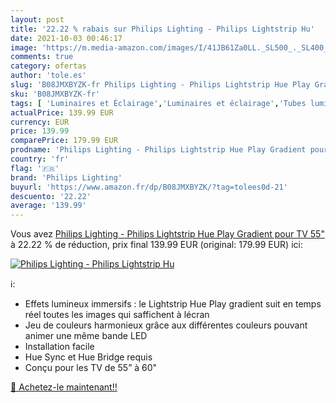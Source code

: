 ```yaml
---
layout: post
title: '22.22 % rabais sur Philips Lighting - Philips Lightstrip Hu'
date: 2021-10-03 00:46:17
image: 'https://m.media-amazon.com/images/I/41JB61Za0LL._SL500_._SL400_.jpg'
comments: true
category: ofertas
author: 'tole.es'
slug: 'B08JMXBYZK-fr Philips Lighting - Philips Lightstrip Hue Play Gradient...'
sku: 'B08JMXBYZK-fr'
tags: [ 'Luminaires et Éclairage','Luminaires et éclairage','Tubes lumineux','philips lighting', ]
actualPrice: 139.99 EUR
currency: EUR
price: 139.99
comparePrice: 179.99 EUR
prodname: 'Philips Lighting - Philips Lightstrip Hue Play Gradient pour TV 55"'
country: 'fr'
flag: '🇫🇷'
brand: 'Philips Lighting'
buyurl: 'https://www.amazon.fr/dp/B08JMXBYZK/?tag=tolees0d-21'
descuento: '22.22'
average: '139.99'
---
```


Vous avez [Philips Lighting - Philips Lightstrip Hue Play Gradient pour TV 55"](https://www.amazon.fr/dp/B08JMXBYZK/?tag=tolees0d-21)  à  22.22 % de réduction, prix final  139.99 EUR (original: 179.99 EUR) ici:

[![Philips Lighting - Philips Lightstrip Hu](https://m.media-amazon.com/images/I/41JB61Za0LL._SL500_._SL400_.jpg)](https://www.amazon.fr/dp/B08JMXBYZK/?tag=tolees0d-21)

ℹ️:

- Effets lumineux immersifs : le Lightstrip Hue Play gradient suit en temps réel toutes les images qui saffichent à lécran
- Jeu de couleurs harmonieux grâce aux différentes couleurs pouvant animer une même bande LED
- Installation facile
- Hue Sync et Hue Bridge requis
- Conçu pour les TV de 55” à 60"

[🛒 Achetez-le maintenant!!](https://www.amazon.fr/dp/B08JMXBYZK/?tag=tolees0d-21)

